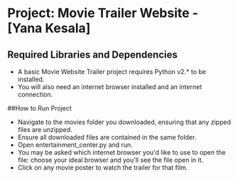 # Project: Movie Trailer Website  - [Yana Kesala]


## Required Libraries and Dependencies

* A basic Movie Website Trailer project requires Python v2.* to be installed. 
* You will also need an internet browser installed and an internet connection.


##How to Run Project

* Navigate to the movies folder you downloaded, ensuring that any zipped files are unzipped. 
* Ensure all downloaded files are contained in the same folder.
* Open entertainment_center.py and run. 
* You may be asked which internet browser you'd like to use to open the file: choose your ideal browser and you'll see the file open in it. 
* Click on any movie poster to watch the trailer for that film.

